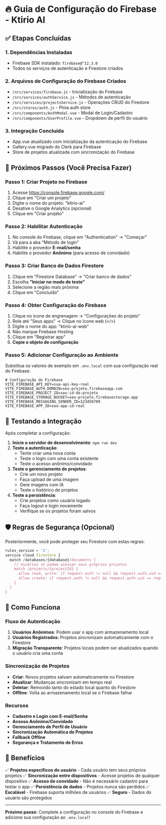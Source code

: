 # 🔥 Guia de Configuração do Firebase - Ktirio AI

## ✅ Etapas Concluídas

### 1. Dependências Instaladas
- Firebase SDK instalado: `firebase@^12.3.0`
- Todos os serviços de autenticação e Firestore criados

### 2. Arquivos de Configuração do Firebase Criados
- `/src/services/firebase.js` - Inicialização do Firebase
- `/src/services/authService.js` - Métodos de autenticação
- `/src/services/projectsService.js` - Operações CRUD do Firestore
- `/src/stores/auth.js` - Pinia auth store
- `/src/components/AuthModal.vue` - Modal de Login/Cadastro
- `/src/components/UserProfile.vue` - Dropdown de perfil do usuário

### 3. Integração Concluída
- App.vue atualizado com inicialização da autenticação do Firebase
- Gallery.vue migrado do Clerk para Firebase
- Store de projetos atualizada com sincronização do Firebase

## 🚀 Próximos Passos (Você Precisa Fazer)

### Passo 1: Criar Projeto no Firebase
1. Acesse https://console.firebase.google.com/
2. Clique em "Criar um projeto"
3. Digite o nome do projeto: "ktirio-ai"
4. Desative o Google Analytics (opcional)
5. Clique em "Criar projeto"

### Passo 2: Habilitar Autenticação
1. No console do Firebase, clique em "Authentication" → "Começar"
2. Vá para a aba "Método de login"
3. Habilite o provedor **E-mail/senha**
4. Habilite o provedor **Anônimo** (para acesso de convidado)

### Passo 3: Criar Banco de Dados Firestore
1. Clique em "Firestore Database" → "Criar banco de dados"
2. Escolha **"Iniciar no modo de teste"**
3. Selecione a região mais próxima
4. Clique em "Concluído"

### Passo 4: Obter Configuração do Firebase
1. Clique no ícone de engrenagem → "Configurações do projeto"
2. Role até "Seus apps" → Clique no ícone web (</>)
3. Digite o nome do app: "ktirio-ai-web"
4. Não marque Firebase Hosting
5. Clique em "Registrar app"
6. **Copie o objeto de configuração**

### Passo 5: Adicionar Configuração ao Ambiente
Substitua os valores de exemplo em `.env.local` com sua configuração real do Firebase:

```env
# Configuração do Firebase
VITE_FIREBASE_API_KEY=sua-api-key-real
VITE_FIREBASE_AUTH_DOMAIN=seu-projeto.firebaseapp.com
VITE_FIREBASE_PROJECT_ID=seu-id-do-projeto
VITE_FIREBASE_STORAGE_BUCKET=seu-projeto.firebasestorage.app
VITE_FIREBASE_MESSAGING_SENDER_ID=123456789
VITE_FIREBASE_APP_ID=seu-app-id-real
```

## 🎯 Testando a Integração

Após completar a configuração:

1. **Inicie o servidor de desenvolvimento**: `npm run dev`
2. **Teste a autenticação**:
   - Tente criar uma nova conta
   - Teste o login com uma conta existente
   - Teste o acesso anônimo/convidado
3. **Teste o gerenciamento de projetos**:
   - Crie um novo projeto
   - Faça upload de uma imagem
   - Gere imagens com IA
   - Teste o histórico de projetos
4. **Teste a persistência**:
   - Crie projetos como usuário logado
   - Faça logout e login novamente
   - Verifique se os projetos foram salvos

## 🛡️ Regras de Segurança (Opcional)

Posteriormente, você pode proteger seu Firestore com estas regras:

```javascript
rules_version = '2';
service cloud.firestore {
  match /databases/{database}/documents {
    // Usuários só podem acessar seus próprios projetos
    match /projects/{projectId} {
      allow read, write: if request.auth != null && request.auth.uid == resource.data.userId;
      allow create: if request.auth != null && request.auth.uid == request.resource.data.userId;
    }
  }
}
```

## 🔄 Como Funciona

### Fluxo de Autenticação
1. **Usuários Anônimos**: Podem usar o app com armazenamento local
2. **Usuários Registrados**: Projetos sincronizam automaticamente com o Firestore
3. **Migração Transparente**: Projetos locais podem ser atualizados quando o usuário cria uma conta

### Sincronização de Projetos
- **Criar**: Novos projetos salvam automaticamente no Firestore
- **Atualizar**: Mudanças sincronizam em tempo real
- **Deletar**: Removido tanto do estado local quanto do Firestore
- **Offline**: Volta ao armazenamento local se o Firebase falhar

### Recursos
- **Cadastro e Login com E-mail/Senha**
- **Acesso Anônimo/Convidado**
- **Gerenciamento de Perfil de Usuário**
- **Sincronização Automática de Projetos**
- **Fallback Offline**
- **Segurança e Tratamento de Erros**

## 🎉 Benefícios

✅ **Projetos específicos do usuário** - Cada usuário tem seus próprios projetos
✅ **Sincronização entre dispositivos** - Acesse projetos de qualquer dispositivo
✅ **Acesso de convidado** - Não é necessário cadastro para testar o app
✅ **Persistência de dados** - Projetos nunca são perdidos
✅ **Escalável** - Firebase suporta milhões de usuários
✅ **Seguro** - Dados do usuário são protegidos

---

**Próximo passo**: Complete a configuração no console do Firebase e adicione sua configuração ao `.env.local`!